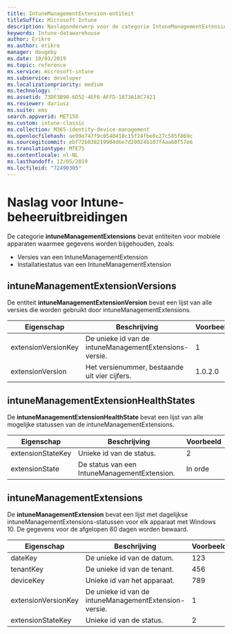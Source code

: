 ```yaml
---
title: IntuneManagementExtension-entiteit
titleSuffix: Microsoft Intune
description: Naslagonderwerp voor de categorie IntuneManagementExtension van entiteitverzamelingen in de Intune-datawarehouse-API.
keywords: Intune-datawarehouse
author: Erikre
ms.author: erikre
manager: dougeby
ms.date: 10/03/2019
ms.topic: reference
ms.service: microsoft-intune
ms.subservice: developer
ms.localizationpriority: medium
ms.technology: ''
ms.assetid: 73DF3B90-6D52-4EF6-AFFD-1873A18C7421
ms.reviewer: dariusz
ms.suite: ems
search.appverid: MET150
ms.custom: intune-classic
ms.collection: M365-identity-device-management
ms.openlocfilehash: ae99e747f9c0540418c15f24fbe0c27c585f869c
ms.sourcegitcommit: ebf72b038219904d6e7d20024b107f4aa68f57e6
ms.translationtype: MTE75
ms.contentlocale: nl-NL
ms.lasthandoff: 12/05/2019
ms.locfileid: "72490305"
---
```

# <a name="reference-for-intune-management-extensions"></a>Naslag voor Intune-beheeruitbreidingen

De categorie **intuneManagementExtensions** bevat entiteiten voor mobiele apparaten waarmee gegevens worden bijgehouden, zoals:

- Versies van een IntuneManagementExtension
- Installatiestatus van een IntuneManagementExtension

## <a name="intunemanagementextensionversions"></a>intuneManagementExtensionVersions

De entiteit **intuneManagementExtensionVersion** bevat een lijst van alle versies die worden gebruikt door intuneManagementExtensions.

| Eigenschap  | Beschrijving | Voorbeeld |
|---------|------------|--------|
| extensionVersionKey |De unieke id van de intuneManagementExtensions-versie. | 1 |
| extensionVersion |Het versienummer, bestaande uit vier cijfers. |1.0.2.0 |

## <a name="intunemanagementextensionhealthstates"></a>intuneManagementExtensionHealthStates

De **intuneManagementExtensionHealthState** bevat een lijst van alle mogelijke statussen van de intuneManagementExtensions.

| Eigenschap  | Beschrijving | Voorbeeld |
|---------|------------|--------|
| extensionStateKey |Unieke id van de status. | 2 |
| extensionState |De status van een IntuneManagementExtension. | In orde |

## <a name="intunemanagementextensions"></a>intuneManagementExtensions

De **intuneManagementExtension** bevat een lijst met dagelijkse intuneManagementExtensions-statussen voor elk apparaat met Windows 10.
De gegevens voor de afgelopen 60 dagen worden bewaard. 


|      Eigenschap       |                         Beschrijving                         | Voorbeeld |
|---------------------|-------------------------------------------------------------|---------|
|       dateKey       |               De unieke id van de datum.                |   123   |
|      tenantKey      |              De unieke id van de tenant.               |   456   |
|      deviceKey      |              Unieke id van het apparaat.               |   789   |
| extensionVersionKey | De unieke id van de intuneManagementExtension-versie. |    1    |
|  extensionStateKey  |             Unieke id van de status.              |    2    |

